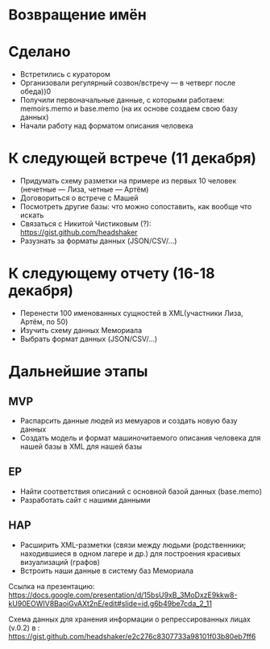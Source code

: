 # Возвращение имён

# Сделано 

* Встретились с куратором
* Организовали регулярный созвон/встречу — в четверг после обеда))0
* Получили первоначальные данные, с которыми работаем: memoirs.memo и base.memo (на их основе создаем свою базу данных)
* Начали работу над форматом описания человека

# К следующей встрече (11 декабря)

* Придумать схему разметки на примере из первых 10 человек (нечетные — Лиза, четные — Артём)
* Договориться о встрече с Машей
* Посмотреть другие базы: что можно сопоставить, как вообще что искать
* Связаться с Никитой Чистиковым (?): https://gist.github.com/headshaker
* Разузнать за форматы данных (JSON/CSV/...)

# К следующему отчету (16-18 декабря)

* Перенести 100 именованных сущностей в XML(участники Лиза, Артём, по 50)
* Изучить схему данных Мемориала
* Выбрать формат данных (JSON/CSV/...)

# Дальнейшие этапы 
## MVP
* Распарсить данные людей из мемуаров  и создать новую базу данных 
* Создать модель и формат машиночитаемого описания человека для нашей базы в XML для нашей базы

## EP
* Найти соответствия описаний с основной базой данных (base.memo) 
* Разработать сайт с нашими данными

## HAP
* Расширить XML-разметки (связи между людьми (родственники; находившиеся в одном лагере и др.) для построения красивых визуализаций (графов)
* Встроить наши данные в систему баз Мемориала

Ссылка на презентацию: https://docs.google.com/presentation/d/15bsU9xB_3MoDxzE9kkw8-kU90EOWIV8BaoiGvAXt2nE/edit#slide=id.g6b49be7cda_2_11

Схема данных для хранения информации о репрессированных лицах (v.0.2) в : https://gist.github.com/headshaker/e2c276c8307733a98101f03b80eb7ff6
